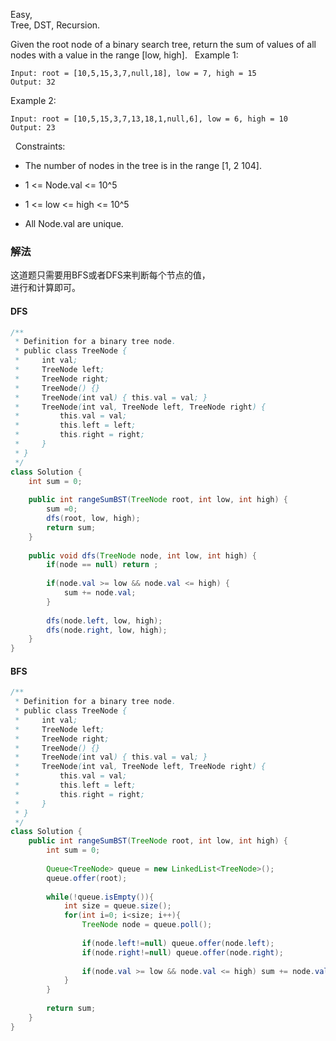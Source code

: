 Easy,  
Tree, DST, Recursion.  

Given the root node of a binary search tree, return the sum of values of all nodes with a value in the range [low, high].
 
Example 1:
```
Input: root = [10,5,15,3,7,null,18], low = 7, high = 15
Output: 32
```

Example 2:
```
Input: root = [10,5,15,3,7,13,18,1,null,6], low = 6, high = 10
Output: 23
```
 
Constraints:

* The number of nodes in the tree is in the range [1, 2 104].

* 1 <= Node.val <= 10^5

* 1 <= low <= high <= 10^5

* All Node.val are unique.


### 解法

这道题只需要用BFS或者DFS来判断每个节点的值，  
进行和计算即可。


#### DFS
```java
/**
 * Definition for a binary tree node.
 * public class TreeNode {
 *     int val;
 *     TreeNode left;
 *     TreeNode right;
 *     TreeNode() {}
 *     TreeNode(int val) { this.val = val; }
 *     TreeNode(int val, TreeNode left, TreeNode right) {
 *         this.val = val;
 *         this.left = left;
 *         this.right = right;
 *     }
 * }
 */
class Solution {
    int sum = 0;
    
    public int rangeSumBST(TreeNode root, int low, int high) {
        sum =0;
        dfs(root, low, high);
        return sum;
    }
    
    public void dfs(TreeNode node, int low, int high) {
        if(node == null) return ;
        
        if(node.val >= low && node.val <= high) {
            sum += node.val;
        }
        
        dfs(node.left, low, high);
        dfs(node.right, low, high);
    }
}
```


#### BFS

```java
/**
 * Definition for a binary tree node.
 * public class TreeNode {
 *     int val;
 *     TreeNode left;
 *     TreeNode right;
 *     TreeNode() {}
 *     TreeNode(int val) { this.val = val; }
 *     TreeNode(int val, TreeNode left, TreeNode right) {
 *         this.val = val;
 *         this.left = left;
 *         this.right = right;
 *     }
 * }
 */
class Solution {
    public int rangeSumBST(TreeNode root, int low, int high) {
        int sum = 0;
        
        Queue<TreeNode> queue = new LinkedList<TreeNode>();
        queue.offer(root);
        
        while(!queue.isEmpty()){
            int size = queue.size();
            for(int i=0; i<size; i++){
                TreeNode node = queue.poll();
                
                if(node.left!=null) queue.offer(node.left);
                if(node.right!=null) queue.offer(node.right);
                
                if(node.val >= low && node.val <= high) sum += node.val;
            }
        }
        
        return sum;
    }
}
```